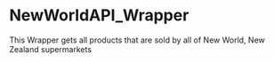 # NewWorldAPI_Wrapper
This Wrapper gets all products that are sold by all of New World, New Zealand supermarkets

